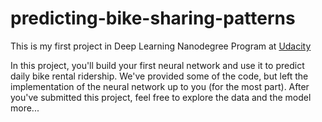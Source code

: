 # predicting-bike-sharing-patterns
This is my first project in Deep Learning Nanodegree Program at [Udacity](https://www.udacity.com/courses/deep-learning)

In this project, you'll build your first neural network and use it to predict daily bike rental ridership. We've provided some of the code, but left the implementation of the neural network up to you (for the most part). After you've submitted this project, feel free to explore the data and the model more...
